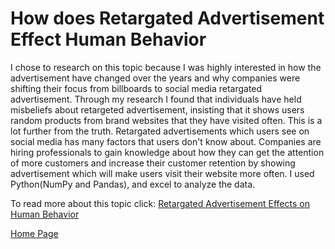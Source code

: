 # How does Retargated Advertisement Effect Human Behavior

I chose to research on this topic because I was highly interested in how the advertisement have changed over the years and why companies were shifting their focus from billboards to social media retargated advertisement. Through my research I found that individuals have held misbeliefs about retargeted advertisement, insisting that it shows users random products from brand websites that they have visited often. This is a lot further from the truth. Retargated advertisements which users see on social media has many factors that users don't know about. Companies are hiring professionals to gain knowledge about how they can get the attention of more  customers and increase their customer retention by showing advertisement which will make users visit their website more often. I used Python(NumPy and Pandas), and excel to analyze the data.

To read more about this topic click: [Retargated Advertisement Effects on Human Behavior](https://drive.google.com/file/d/1YmPlmfqSmZXZQDYY98yOX3j_0zIGrNaP/view?usp=sharing)

[Home Page](index.md)
